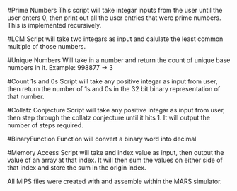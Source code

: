 #Prime Numbers
This script will take integar inputs from the user until the user enters 0, then print out all the user entries that were prime numbers. This is implemented recursively. 

#LCM
Script will take two integars as input and calulate the least common multiple of those numbers.


#Unique Numbers
Will take in a number and return the count of unique base numbers in it. Example: 998877 -> 3


#Count 1s and 0s
Script will take any positive integar as input from user, then return the number of 1s and 0s in the 32 bit binary representation of that number.


#Collatz Conjecture
Script will take any positive integar as input from user, then step through the collatz conjecture until it hits 1. It will output the number of steps required.


#BinaryFunction
Function will convert a binary word into decimal


#Memory Access
Script will take and index value as input, then output the value of an array at that index.
It will then sum the values on either side of that index and store the sum in the origin index.




All MIPS files were created with and assemble within the MARS simulator.
